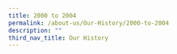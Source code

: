 ```yaml
---
title: 2000 to 2004
permalink: /about-us/Our-History/2000-to-2004
description: ""
third_nav_title: Our History
---
```

